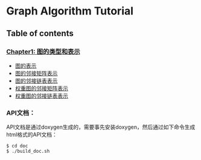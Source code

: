 # Graph Algorithm Tutorial

## Table of contents

### [Chapter1: 图的类型和表示](chapter-01/README.md)

- [图的表示](chapter-01/recipe-01/README.md)
- [图的邻接矩阵表示](chapter-01/recipe-02/README.md)
- [图的邻接链表表示](chapter-01/recipe-03/README.md)
- [权重图的邻接矩阵表示](chapter-01/recipe-04/README.md)
- [权重图的邻接链表表示](chapter-01/recipe-05/README.md)


### API文档：

API文档是通过doxygen生成的，需要事先安装doxygen，然后通过如下命令生成html格式的API文档：

```shell
$ cd doc
$ ./build_doc.sh
```
